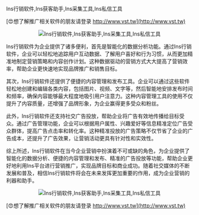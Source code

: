 Ins行销软件,Ins获客助手,Ins采集工具,Ins私信工具

[😍想了解推广相关软件的朋友请登录 http://www.vst.tw](http://www.vst.tw)

 <center><img src="https://vst.tw/MP4/tuiguang/png/2.png" alt="Ins行销软件,Ins获客助手,Ins采集工具,Ins私信工具"></center>

Ins行销软件为企业提供了诸多便利，首先是智能化的数据分析功能。通过Ins行销软件，企业可以轻松地追踪用户互动数据、了解用户喜好和行为习惯，从而更加精准地制定营销策略和内容创作计划。这种数据驱动的营销方式大大提高了营销效率，帮助企业更快速地实现品牌推广和销售目标。

其次，Ins行销软件还提供了便捷的内容管理和发布工具。企业可以通过这些软件轻松地创建和编辑各类内容，包括图片、视频、文字等，然后智能地安排发布时间和频率，确保内容能够最大程度地吸引用户注意力。这种内容管理工具的使用不仅提升了内容质量，还增强了品牌形象，为企业赢得更多受众和粉丝。

此外，Ins行销软件还支持社交广告投放，帮助企业将广告有效地传播给目标受众。通过广告管理功能，企业可以根据用户属性、兴趣爱好等信息精准定位广告受众群体，提高广告点击率和转化率。这种精准投放的广告策略不仅节省了企业的广告成本，还提升了广告效果，让营销活动更具有针对性和实效性。

综上所述，Ins行销软件在当今企业营销中扮演着不可或缺的角色，为企业提供了智能化的数据分析、便捷的内容管理和发布、精准的广告投放等功能，帮助企业更好地利用Ins平台进行营销推广，实现品牌目标和商业成功。随着社交媒体的不断发展和普及，相信Ins行销软件将会在未来发挥更加重要的作用，成为企业营销的利器和助手。

 <center><img src="https://vst.tw/MP4/tuiguang/png/1.png" alt="Ins行销软件,Ins获客助手,Ins采集工具,Ins私信工具"></center>

[😍想了解推广相关软件的朋友请登录 http://www.vst.tw](http://www.vst.tw)



